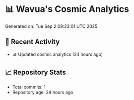 # 📊 Wavua's Cosmic Analytics
Generated on: Tue Sep  2 09:23:01 UTC 2025

## 🚀 Recent Activity
- 📊 Updated cosmic analytics (24 hours ago)
## 📈 Repository Stats
- Total commits: 1
- Repository age: 24 hours ago
